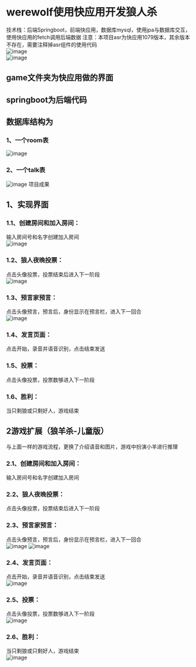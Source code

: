 # werewolf使用快应用开发狼人杀
技术栈：后端Springboot，前端快应用，数据库mysql，使用jpa与数据库交互，使用快应用的fetch调用后端数据
注意：本项目asr为快应用1079版本，其余版本不存在，需要注释掉asr组件的使用代码
<br>
![image](https://user-images.githubusercontent.com/39187594/146669501-4f0f371b-4c58-45ae-ad29-1765e47f2030.png)<br>
![image](https://user-images.githubusercontent.com/39187594/146669496-91ef64a5-615a-4d9d-ad91-c1aa27d2d284.png)

## game文件夹为快应用做的界面
## springboot为后端代码
## 数据库结构为
### 1、一个room表<br>
![image](https://user-images.githubusercontent.com/39187594/146669332-cbc03fdb-2ada-4cf1-8646-1a3343ea709d.png)

### 2、一个talk表<br>
![image](https://user-images.githubusercontent.com/39187594/146669341-f0b2b3a3-fedc-4872-a56e-902521af8407.png)
项目成果
## 1、实现界面
### 1.1、创建房间和加入房间：
输入房间号和名字创建加入房间<br>
![image](https://user-images.githubusercontent.com/39187594/146669526-785b9186-89ee-4561-9d67-268fdd53da3a.png)
### 1.2、狼人夜晚投票：
点击头像投票，投票结束后进入下一阶段<br>
  ![image](https://user-images.githubusercontent.com/39187594/146669532-5eef7100-6ed7-45c2-8ce7-31a407f1d660.png)

### 1.3、预言家预言：
点击头像预言，预言后，身份显示在预言栏，进入下一回合<br>
 ![image](https://user-images.githubusercontent.com/39187594/146669535-cbc86183-f92a-479a-bc41-36e177416e03.png)
 
### 1.4、发言页面：
点击开始，录音并语音识别，点击结束发送
 
### 1.5、投票：
点击头像投票，投票数够进入下一阶段
 
### 1.6、胜利：
当只剩狼或只剩好人，游戏结束
  ## 2游戏扩展（狼羊杀-儿童版）
与上面一样的游戏流程，更换了介绍语音和图片，游戏中扮演小羊进行推理
### 2.1、创建房间和加入房间：
输入房间号和名字创建加入房间
 
### 2.2、狼人夜晚投票：
点击头像投票，投票结束后进入下一阶段
  
### 2.3、预言家预言：
点击头像预言，预言后，身份显示在预言栏，进入下一回合<br>
 ![image](https://user-images.githubusercontent.com/39187594/146669558-5559e31e-4c27-4b6b-8869-1b6b19f05bcd.png)
![image](https://user-images.githubusercontent.com/39187594/146669559-204ef9d0-66c6-4fcc-b5f7-13cf35e267ac.png)
 
### 2.4、发言页面：
点击开始，录音并语音识别，点击结束发送<br>
 ![image](https://user-images.githubusercontent.com/39187594/146669562-9e1dd8f5-ba96-47ea-8307-034a74f8aeda.png)

### 2.5、投票：
点击头像投票，投票数够进入下一阶段<br>
 ![image](https://user-images.githubusercontent.com/39187594/146669564-cd704790-8172-4955-8982-0f72f0dc1ad5.png)

### 2.6、胜利：
当只剩狼或只剩好人，游戏结束<br>
 ![image](https://user-images.githubusercontent.com/39187594/146669565-6a630fab-2921-4763-8e9e-5e506a98a9a6.png)

